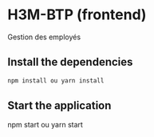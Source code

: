 # H3M-BTP (frontend)

Gestion des employés

## Install the dependencies
```bash
npm install ou yarn install 
```

## Start the application

npm start ou yarn start 

